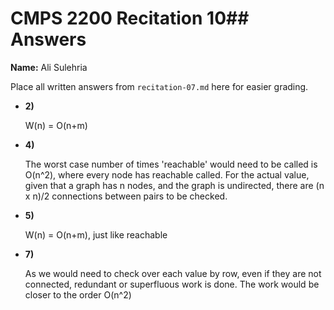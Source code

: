 # CMPS 2200 Recitation 10## Answers

**Name:** Ali Sulehria 


Place all written answers from `recitation-07.md` here for easier grading.



- **2)**

  W(n) = O(n+m)

- **4)**

  The worst case number of times 'reachable' would need to be    called is O(n^2), where every node has reachable called.
  For the actual value, given that a graph has n nodes, and the graph is undirected, there are (n x n)/2 connections between pairs to be checked. 

- **5)**

  W(n) = O(n+m), just like reachable

- **7)**

  As we would need to check over each value by row, even if they are not connected, redundant or superfluous work is done. The work would be closer to the order O(n^2)